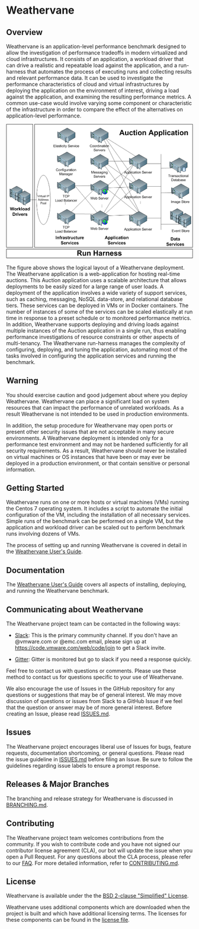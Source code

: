

# Weathervane

## Overview

Weathervane is an application-level performance benchmark designed to allow the investigation of performance tradeoffs in modern virtualized and cloud infrastructures. It consists of an application, a workload driver that can drive a realistic and repeatable load against the application, and a run-harness that automates the process of executing runs and collecting results and relevant performance data. It can be used to investigate the performance characteristics of cloud and virtual infrastructures by deploying the application on the environment of interest, driving a load against the application, and examining the resulting performance metrics. A common use-case would involve varying some component or characteristic of the infrastructure in order to compare the effect of the alternatives on application-level performance.

![A Weathervane Deployment](doc/images/wvDeployment1.png)

The figure above shows the logical layout of a Weathervane deployment. The Weathervane application is a web-application for hosting real-time auctions. This Auction application uses a scalable architecture that allows deployments to be easily sized for a large range of user loads. A deployment of the application involves a wide variety of support services, such as caching, messaging, NoSQL data-store, and relational database tiers. These services can be deployed in VMs or in Docker containers.  The number of instances of some of the services can be scaled elastically at run time in response to a preset schedule or to monitored performance metrics. In addition, Weathervane supports deploying and driving loads against multiple instances of the Auction application in a single run, thus enabling performance investigations of resource constraints or other aspects of multi-tenancy.  The Weathervane run-harness manages the complexity of configuring, deploying, and tuning the application, automating most of the tasks involved in configuring the application services and running the benchmark.

## Warning

You should exercise caution and good judgement about where you deploy Weathervane.  Weathervane can place a significant load on system resources that can impact the performance of unrelated workloads.  As a result Weathervane is not intended to be used in production environments.  

In addition, the setup procedure for Weathervane may open ports or present other security issues that are not acceptable in many secure environments.  A Weathervane deployment is intended only for a performance test environment and may not be hardened sufficiently for all security requirements.  As a result, Weathervane should never be installed on virtual machines or OS instances that have been or may ever be deployed in a production environment, or that contain sensitive or personal information.  

## Getting Started

Weathervane runs on one or more hosts or virtual machines (VMs) running the Centos 7 operating system.  It includes a script to automate the initial configuration of the VM, including the installation of all necessary services.  Simple runs of the benchmark can be performed on a single VM, but the application and workload driver can be scaled out to perform benchmark runs involving dozens of VMs.

The process of setting up and running Weathervane is covered in detail in the [Weathervane User's Guide](weathervane_users_guide.pdf).  

## Documentation

The [Weathervane User's Guide](weathervane_users_guide.pdf) covers all aspects of installing, deploying, and running the Weathervane benchmark.

## Communicating about Weathervane

The Weathervane project team can be contacted in the following ways:

- [Slack](https://vmwarecode.slack.com/messages/weathervane): This is the primary community channel. If you don't have an @vmware.com or @emc.com email, please sign up at https://code.vmware.com/web/code/join to get a Slack invite.

- [Gitter](https://gitter.im/vmware/weathervane): Gitter is monitored but go to slack if you need a response quickly.

Feel free to contact us with questions or comments.  Please use these method to contact us for questions specific to your use of Weathervane.

We also encourage the use of Issues in the GitHub repository for any questions or suggestions that may be of general interest.  We may move discussion of questions or issues from Slack to a GitHub Issue if we feel that the question or answer may be of more general interest.  Before creating an Issue, please read [ISSUES.md](ISSUES.md).

## Issues

The Weathervane project encourages liberal use of Issues for bugs, feature requests, documentation shortcoming, or general questions.  Please read the issue guideline in [ISSUES.md](ISSUES.md) before filing an Issue.  Be sure to follow the guidelines regarding issue labels to ensure a prompt response.

## Releases & Major Branches

The branching and release strategy for Weathervane is discussed in [BRANCHING.md](BRANCHING.md).

## Contributing

The Weathervane project team welcomes contributions from the community. If you wish to contribute code and you have not
signed our contributor license agreement (CLA), our bot will update the issue when you open a Pull Request. For any
questions about the CLA process, please refer to our [FAQ](https://cla.vmware.com/faq). For more detailed information,
refer to [CONTRIBUTING.md](CONTRIBUTING.md).

## License

Weathervane is available under the the [BSD 2-clause "Simplified" License](LICENSE.txt).

Weathervane uses additional components which are downloaded when the project is built and which have additional licensing terms. The licenses for these components can be found in the [license file](LICENSE.txt).
